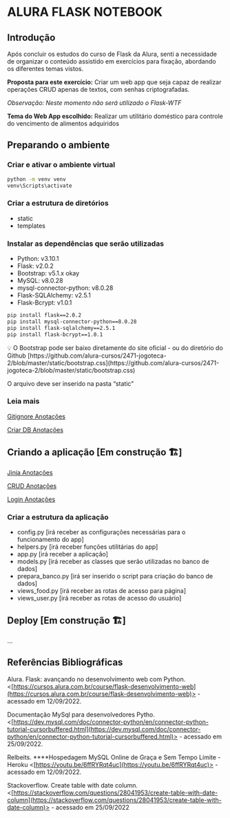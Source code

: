 # ALURA FLASK NOTEBOOK

## Introdução

Após concluir os estudos do curso de Flask da Alura, senti a necessidade de organizar o conteúdo assistido em exercícios para fixação, abordando os diferentes temas vistos.

**Proposta para este exercício:** Criar um web app que seja capaz de realizar operações CRUD apenas de textos, com senhas criptografadas.

*Observação: Neste momento não será utilizado o Flask-WTF*

**Tema do Web App escolhido:** Realizar um utilitário doméstico para controle do vencimento de alimentos adquiridos 

## Preparando o ambiente

### Criar e ativar o ambiente virtual

```bash
python -m venv venv
venv\Scripts\activate
```

### Criar a estrutura de diretórios

- static
- templates

### Instalar as dependências que serão utilizadas

- Python: v3.10.1
- Flask: v2.0.2
- Bootstrap: v5.1.x okay
- MySQL: v8.0.28
- mysql-connector-python: v8.0.28
- Flask-SQLAlchemy: v2.5.1
- Flask-Bcrypt: v1.0.1

```bash
pip install flask==2.0.2
pip install mysql-connector-python==8.0.28
pip install flask-sqlalchemy==2.5.1
pip install flask-bcrypt==1.0.1
```

<aside>
💡 O Bootstrap pode ser baixo diretamente do site oficial - ou do diretório do Github [https://github.com/alura-cursos/2471-jogoteca-2/blob/master/static/bootstrap.css](https://github.com/alura-cursos/2471-jogoteca-2/blob/master/static/bootstrap.css) 

O arquivo deve ser inserido na pasta “static”

</aside>

### Leia mais

[Gitignore Anotações](/docs/gitignore_anotacoes.md)

[Criar DB Anotações](/docs/criar_db_anotacoes.md)

## Criando a aplicação [Em construção 🏗️]

[Jinja Anotações](/docs/jinja_anotacoes.md)

[CRUD Anotações](/docs/crud_anotacoes.md)

[Login Anotações](/docs/login_anotacoes.md)

### Criar a estrutura da aplicação

- config.py [irá receber as configurações necessárias para o funcionamento do app]
- helpers.py [irá receber funções utilitárias do app]
- app.py [irá receber a aplicação]
- models.py [irá receber as classes que serão utilizadas no banco de dados]
- prepara_banco.py [irá ser inserido o script para criação do banco de dados]
- views_food.py [irá receber as rotas de acesso para página]
- views_user.py [irá receber as rotas de acesso do usuário]

## Deploy [Em construção 🏗️]

…

## Referências Bibliográficas

Alura. Flask: avançando no desenvolvimento web com Python. <[https://cursos.alura.com.br/course/flask-desenvolvimento-web](https://cursos.alura.com.br/course/flask-desenvolvimento-web)> - acessado em 12/09/2022.

Documentação MySql para desenvolvedores Pytho. <[https://dev.mysql.com/doc/connector-python/en/connector-python-tutorial-cursorbuffered.html](https://dev.mysql.com/doc/connector-python/en/connector-python-tutorial-cursorbuffered.html)> - acessado em 25/09/2022. 

Relbeits. ****Hospedagem MySQL Online de Graça e Sem Tempo Limite - Heroku <[https://youtu.be/6ffRYRqt4uc](https://youtu.be/6ffRYRqt4uc)> - acessado em 12/09/2022.

Stackoverflow. Create table with date column. <[https://stackoverflow.com/questions/28041953/create-table-with-date-column](https://stackoverflow.com/questions/28041953/create-table-with-date-column)> - acessado em 25/09/2022
